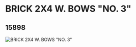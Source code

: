 # BRICK 2X4 W. BOWS "NO. 3"
## 15898
![BRICK 2X4 W. BOWS "NO. 3"](https://lc-www-live-s.legocdn.com/media/bricks/5/2/6055772.jpg)